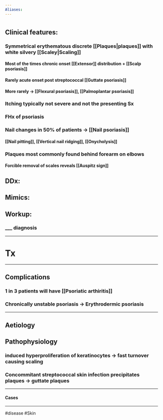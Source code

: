 ```yaml
---
Aliases:
---
```

# 
## Clinical features:
### Symmetrical erythematous discrete [[Plaques|plaques]] with white silvery [[Scaley|Scaling]]
#### Most of the times chronic onset [[Extensor]] distribution + [[Scalp psoriasis]] 
#### Rarely acute onset post streptococcal [[Guttate psoriasis]] 
#### More rarely -> [[Flexural psoriasis]], [[Palmoplantar psoriasis]]
### Itching typically not severe and not the presenting Sx

### FHx of psoriasis
### Nail changes in 50% of patients -> [[Nail psoriasis]]
#### [[Nail pitting]], [[Vertical nail ridging]], [[Onycholysis]]
### Plaques most commonly found behind forearm on elbows
#### Forcible removal of scales reveals [[Auspitz sign]]
## DDx:
###
## Mimics:
###
## Workup:
### ___ diagnosis
---
# Tx

---
## Complications
### 1 in 3 patients will have [[Psoriatic arthiritis]]
### Chronically unstable psoriasis -> Erythrodermic psoriasis

---
## Aetiology

## Pathophysiology
### induced hyperproliferation of keratinocytes -> fast turnover causing scaling
### Concommitant streptococcal skin infection precipitates plaques -> guttate plaques
---
#### Cases


---
#disease #Skin 